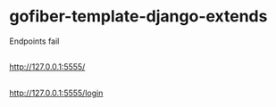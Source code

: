 # gofiber-template-django-extends

Endpoints fail

##
http://127.0.0.1:5555/

##
http://127.0.0.1:5555/login
